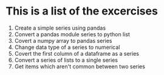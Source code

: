 # This is a list of the excercises

1. Create a simple series using pandas
2. Convert a pandas module series to python list
3. Covert a numpy array to pandas series
4. Change data type of a series to numerical
5. Covert the first column of a dataframe as a series
6. Convert a series of lists to a single series
7. Get items which aren't common between two series